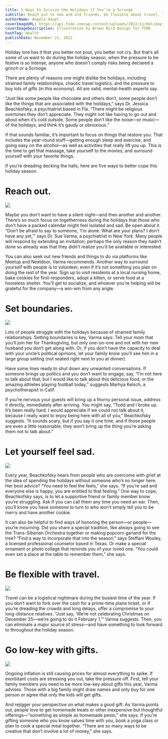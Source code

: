 ```yaml
---
title: 5 Ways to Survive the Holidays if You’re a Scrooge
subtitle: Reach out to new and old friends, be flexible about travel, let yourself feel sad, and set boundaries.
authorName: Angela Haupt
coverImageURL: https://api.time.com/wp-content/uploads/2022/11/HolidaysHeader.png
coverImageDescription: Illustration by Brown Bird Design for TIME
hashTag: Health
publishDate: November 22, 2022
---
```


Holiday lore has it that you better not pout, you better not cry. But that’s all some of us want to do during the holiday season, when the pressure to be festive is so intense, anyone who doesn’t comply risks being declared a grinch or a Scrooge.

There are plenty of reasons one might dislike the holidays, including strained family relationships, chaotic travel logistics, and the pressure to buy lots of gifts (in this economy). All are valid, mental-health experts say.

“Just like some people like chocolate and others don’t, some people don’t like the things that are associated with the holidays,” says Dr. Jessica Beachkofsky, a psychiatrist based in Fla. “There might be religious overtones they don’t appreciate. They might not like having to go out and about when it’s cold outside. Some people don’t like the noise—or music—of the holidays, and think it’s gaudy or obnoxious.”

If that sounds familiar, it’s important to focus on things that restore you. That includes the year-round stuff—getting enough sleep and exercise, and going easy on the alcohol—as well as activities that really lift you up. This is the time to get that massage, take yourself to the movies, and surround yourself with your favorite things.

If you’re dreading decking the halls, here are five ways to better cope this holiday season.

# Reach out.

![](https://api.time.com/wp-content/uploads/2022/11/holidays-alone.png?w=560&w=560)

Maybe you don’t want to have a silent night—and then another and another. There’s so much focus on togetherness during the holidays that those who don’t have a packed calendar might feel isolated and sad. Be open about it. “Don’t be afraid to say to someone, ‘I’m alone. What are your plans? I don’t have any yet,’” says Dr. Sue Varma, a psychiatrist in New York. Many people will respond by extending an invitation; perhaps the only reason they hadn’t done so already was that they didn’t realize you’d be available or interested.

You can also seek out new friends and things to do via platforms like Meetup and Nextdoor, Varma recommends. Another way to surround yourself with people is to volunteer, even if it’s not something you plan on doing the rest of the year. Sign up to visit residents at a local nursing home, bake cookies for first-responders, adopt a kitten, or serve food at a homeless shelter. You’ll get to socialize, and whoever you’re helping will be grateful for the company—a win-win from any angle.

# Set boundaries.

![](https://api.time.com/wp-content/uploads/2022/11/holidays-boundaries.png?w=560&w=560)

Lots of people struggle with the holidays because of strained family relationships. Setting boundaries is key, Varma says: Tell your mom that you’ll join her for Thanksgiving, but only one-on-one and not with her new husband you don’t get along with. Or, if you don’t have the capacity to deal with your uncle’s political opinions, let your family know you’ll see him in a large group setting (not seated right next to you at dinner).

Have some lines ready to shut down any unwanted conversations. If someone brings up politics and you don’t want to engage, say, “I’m not here to talk about that, but I would like to talk about this delicious food, or the amazing athletes playing football today,” suggests Marhya Kelsch, a psychotherapist in Calif.

If you’re nervous your guests will bring up a thorny personal issue, address it directly, immediately after arriving. You might say, “Todd and I broke up. It’s been really hard. I would appreciate if we could not talk about it, because I really want to enjoy being here with all of you,” Beachkofsky suggests. “It sounds scary, but if you say it one time, and if those people are even a little reasonable, they won’t bring up the thing you’re asking them not to talk about.”

# Let yourself feel sad.

![](https://api.time.com/wp-content/uploads/2022/11/holidays-loss.png?w=560&w=560)

Every year, Beachkofsky hears from people who are overcome with grief at the idea of spending the holidays without someone who’s no longer here. Her best advice? “You need to feel the feels,” she says. “If you’re sad and everyone else is happy, you are entitled to that feeling.” One way to cope, Beachkofsky says, is to let a supportive friend or family member know you’re struggling. Ask if you can call them any time you need an ear. Then, you’ll know you have someone to turn to who won’t simply tell you to be merry and have another cookie.

It can also be helpful to find ways of honoring the person—or people—you’re mourning. Did you share a special tradition, like always going to see the Trans-Siberian Orchestra together or making popcorn garland for the tree? “Find a way to incorporate that into the season,” says Steffani Wooley, a licensed professional counselor based in Texas. Or make a special ornament or photo collage that reminds you of your loved one. “You could even set a place at the table to remember them,” she says.

# Be flexible with travel.

![](https://api.time.com/wp-content/uploads/2022/11/holidays-travel.png?w=560&w=560)

Travel can be a logistical nightmare during the busiest time of the year. If you don’t want to fork over the cash for a prime-time plane ticket, or if you’re dreading the crowds and long delays, offer a compromise to your long-distance relatives. “Just say, ‘We’re not celebrating Christmas on December 25—we’re going to do it February 1,’” Varma suggests. Then, you can eliminate a major source of stress—and have something to look forward to throughout the holiday season.

# Go low-key with gifts.

![](https://api.time.com/wp-content/uploads/2022/11/holidays-gifts.png?w=560&w=560)

Ongoing inflation is still causing prices for almost everything to spike. If exorbitant costs are stressing you out, take the pressure off. First, tell your family members you need to be more low-key about gifts this year, Varma advises. Those with a big family might draw names and only buy for one person or agree that only the kids will get gifts.

And rejigger your perspective on what makes a good gift. As Varma points out, people love to get homemade treats or other inexpensive but thoughtful offerings—“something as simple as homemade pesto,” she says. If you’re gifting someone who you know values time with you, book a yoga class or plan to cook a special meal together. “There are so many ways to be creative that don’t involve a lot of money,” she says.
